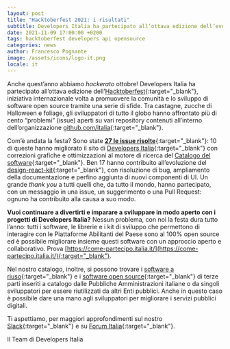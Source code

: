 ```yaml
---
layout: post
title: "Hacktoberfest 2021: i risultati"
subtitle: Developers Italia ha partecipato all’ottava edizione dell’evento internazionale sull’open source
date: 2021-11-09 17:00:00 +0200
tags: hacktoberfest developers api opensource
categories: news
author: Francesco Pognante
image: /assets/icons/logo-it.png
locale: it
---
```

Anche quest’anno abbiamo *hackerato* ottobre! Developers Italia ha partecipato all’ottava edizione dell’[Hacktoberfest](https://hacktoberfest.digitalocean.com/){:target="_blank"}, iniziativa internazionale volta a promuovere la comunità e lo sviluppo di software open source tramite una serie di sfide. Tra castagne, zucche di Halloween e foliage, gli sviluppatori di tutto il globo hanno affrontato più di cento “problemi” (issue) aperti su vari repository contenuti all’interno dell’organizzazione [github.com/italia](https://github.com/italia){:target="_blank"}.

Com’è andata la festa? Sono state  **[27 le issue risolte](https://github.com/search?q=label%3Ahacktoberfest+org%3Aitalia+updated%3A%3E2021-08-01+state%3Aclosed&type=Issues&ref=advsearch&l=&l=)**{:target="_blank"}: 10 di queste hanno migliorato il sito di [Developers Italia](https://github.com/italia/developers.italia.it){:target="_blank"} con correzioni grafiche e ottimizzazioni al motore di ricerca del [Catalogo del software](https://developers.italia.it/it/search){:target="_blank"}. Ben 17 hanno contribuito all’evoluzione del [design-react-kit](https://github.com/italia/design-react-kit/){:target="_blank"}, con risoluzione di bug, ampliamento della documentazione e perfino aggiunta di nuovi componenti di UI. Un grande *thank you* a tutti quelli che, da tutto il mondo, hanno partecipato, con un messaggio in una issue, un suggerimento o una Pull Request: ognuno ha contribuito alla causa a suo modo.  

**Vuoi continuare a divertirti e imparare a sviluppare in modo aperto con i progetti di Developers Italia?** Nessun problema, con noi la festa dura tutto l’anno: tutti i software, le librerie e i kit di sviluppo che permettono di interagire con le Piattaforme Abilitanti del Paese sono al 100% open source ed è possibile migliorare insieme questi software con un approccio aperto e collaborativo. Prova [https://come-partecipo.italia.it/](https://come-partecipo.italia.it/){:target="_blank"}.

Nel nostro catalogo, inoltre, si possono trovare i [software a riuso](https://developers.italia.it/it/search?type=software_reuse&sort_by=relevance&page=0){:target="_blank"} e i [software open source](https://come-partecipo.italia.it/){:target="_blank"} di terze parti inseriti a catalogo dalle Pubbliche Amministrazioni italiane o da singoli sviluppatori per essere riutilizzati da altri Enti pubblici. Anche in questo caso è possibile dare una mano agli sviluppatori per migliorare i servizi pubblici digitali.
 
Ti aspettiamo, per maggiori approfondimenti sul nostro [Slack](https://developersitalia.slack.com){:target="_blank"} e su [Forum Italia](https://forum.italia.it/){:target="_blank"}.
 
Il Team di Developers Italia
